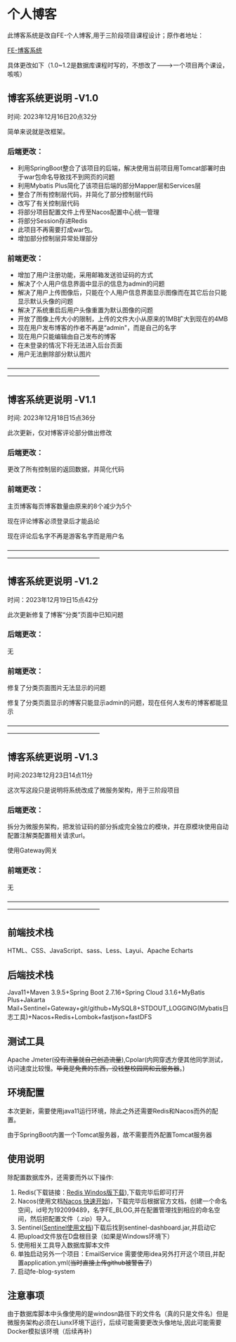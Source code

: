 # 个人博客

此博客系统是改自FE-个人博客,用于三阶段项目课程设计；原作者地址：

[FE-博客系统](https://gitee.com/gu_jun_mo/fe-blog-system)

具体更改如下（1.0~1.2是数据库课程时写的，不想改了--->一个项目两个课设，咳咳）

## 博客系统更说明   -V1.0

时间: 2023年12月16日20点32分

简单来说就是改框架。

### 后端更改：

- 利用SpringBoot整合了该项目的后端，解决使用当前项目用Tomcat部署时由于war包命名导致找不到网页的问题
- 利用Mybatis Plus简化了该项目后端的部分Mapper层和Services层
- 整合了所有控制层代码，并简化了部分控制层代码
- 改写了有关控制层代码
- 将部分项目配置文件上传至Nacos配置中心统一管理
- 将部分Session存进Redis
- 此项目不再需要打成war包。
- 增加部分控制层异常处理部分

### 前端更改：

- 增加了用户注册功能，采用邮箱发送验证码的方式
- 解决了个人用户信息界面中显示的信息为admin的问题
- 解决了用户上传图像后，只能在个人用户信息界面显示图像而在其它后台只能显示默认头像的问题
- 解决了系统重启后用户头像重置为默认图像的问题
- 开放了图像上传大小的限制，上传的文件大小从原来的1MB扩大到现在的4MB
- 现在用户发布博客的作者不再是“admin"，而是自己的名字
- 现在用户只能编辑由自己发布的博客
- 在未登录的情况下将无法进入后台页面
- 用户无法删除部分默认图片



———————————————————————————————————————————————————

## 博客系统更说明   -V1.1

时间: 2023年12月18日15点36分

此次更新，仅对博客评论部分做出修改

### 后端更改：

更改了所有控制层的返回数据，并简化代码

### 前端更改：

主页博客每页博客数量由原来的8个减少为5个

现在评论博客必须登录后才能品论

现在评论后名字不再是游客名字而是用户名

———————————————————————————————————————————————————

## 博客系统更说明   -V1.2

时间：2023年12月19日15点42分

此次更新修复了博客“分类”页面中已知问题

### 后端更改：

无

### 前端更改：

修复了分类页面图片无法显示的问题

修复了分类页面显示的博客只能显示admin的问题，现在任何人发布的博客都能显示

———————————————————————————————————————————————————

## 博客系统更说明   -V1.3

时间:2023年12月23日14点11分

这次写这段只是说明将系统改成了微服务架构，用于三阶段项目

### 后端更改：

拆分为微服务架构，把发验证码的部分拆成完全独立的模块，并在原模块使用自动配置注解类配置相关请求url。

使用Gateway网关

### 前端更改：

无

———————————————————————————————————————————————————

## 前端技术栈

HTML、CSS、JavaScript、sass、Less、Layui、Apache Echarts

## 后端技术栈

Java11+Maven 3.9.5+Spring Boot 2.7.16+Spring Cloud 3.1.6+MyBatis Plus+Jakarta  Mail+Sentinel+Gateway+git/github+MySQL8+STDOUT_LOGGING(Mybatis日志工具)+Nacos+Redis+Lombok+fastjson+fastDFS

## 测试工具

Apache Jmeter(~~没有流量就自己创造流量~~),Cpolar(内网穿透方便其他同学测试，访问速度比较慢。~~毕竟是免费的东西，没钱整校园网和云服务器~~。)

## 环境配置

本次更新，需要使用java11运行环境，除此之外还需要Redis和Nacos而外的配置。

由于SpringBoot内置一个Tomcat服务器，故不需要而外配置Tomcat服务器

## 使用说明

除配置数据库外，还需要而外以下操作:

1. Redis(下载链接：[Redis Windos版下载](https://github.com/tporadowski/redis/releases "Redis Windos版下载")),下载完毕后即可打开
2. Nacos(使用文档[Nacos 快速开始](https://nacos.io/zh-cn/docs/quick-start.html "Nacos 使用文档"))，下载完毕后根据官方文档，创建一个命名空间，id号为192099489，名字FE_BLOG,并在配置管理找到相应的命名空间，然后把配置文件（.zip）导入。
3. Sentinel([Sentinel使用文档](https://github.com/alibaba/Sentinel/wiki/%E4%BB%8B%E7%BB%8D))下载后找到sentinel-dashboard.jar,并启动它
3. 把upload文件放在D盘根目录（如果是Windows环境下）
4. 使用相关工具导入数据库脚本文件
5. 单独启动另外一个项目：EmailService 需要使用idea另外打开这个项目,并配置application.yml(~~当时直接上传github被警告了~~)
6. 启动fe-blog-system

## 注意事项

由于数据库脚本中头像使用的是windosn路径下的文件名（真的只是文件名）但是微服务架构必须在Liunx环境下运行，后续可能需要更改头像地址,因此可能需要Docker模拟该环境（后续再补)









